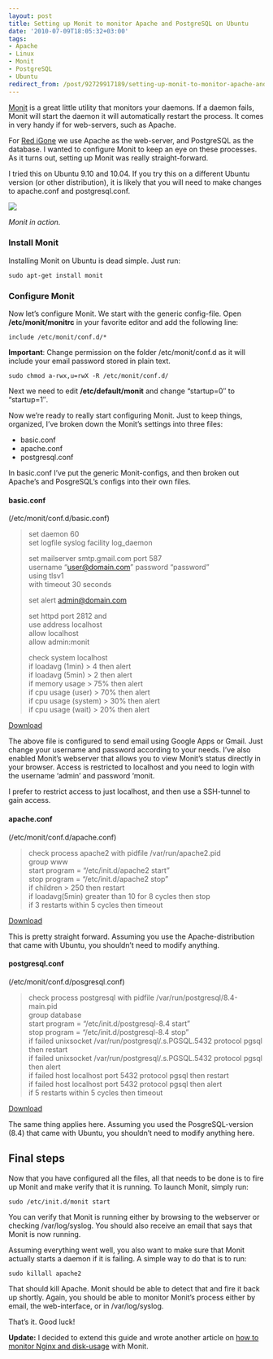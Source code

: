 ```yaml
---
layout: post
title: Setting up Monit to monitor Apache and PostgreSQL on Ubuntu
date: '2010-07-09T18:05:32+03:00'
tags:
- Apache
- Linux
- Monit
- PostgreSQL
- Ubuntu
redirect_from: /post/92729917189/setting-up-monit-to-monitor-apache-and-postgresql-on-ubu
---
```

[Monit](http://mmonit.com/monit/) is a great little utility that monitors your daemons. If a daemon fails, Monit will start the daemon it will automatically restart the process. It comes in very handy if for web-servers, such as Apache.

For [Red iGone](http://www.redigone.com) we use Apache as the web-server, and PostgreSQL as the database. I wanted to configure Monit to keep an eye on these processes. As it turns out, setting up Monit was really straight-forward.

I tried this on Ubuntu 9.10 and 10.04. If you try this on a different Ubuntu version (or other distribution), it is likely that you will need to make changes to apache.conf and postgresql.conf.

![](https://farm5.staticflickr.com/4082/4777587884_23d7aa9958_z_d.jpg)

_Monit in action._

### Install Monit

Installing Monit on Ubuntu is dead simple. Just run:

    sudo apt-get install monit

### Configure Monit

Now let’s configure Monit. We start with the generic config-file. Open **/etc/monit/monitrc** in your favorite editor and add the following line:  

    include /etc/monit/conf.d/*  

**Important**: Change permission on the folder /etc/monit/conf.d as it will include your email password stored in plain text.  

    sudo chmod a-rwx,u=rwX -R /etc/monit/conf.d/  


Next we need to edit **/etc/default/monit** and change “startup=0″ to “startup=1″.

Now we’re ready to really start configuring Monit. Just to keep things, organized, I’ve broken down the Monit’s settings into three files:

* basic.conf
* apache.conf
* postgresql.conf

In basic.conf I’ve put the generic Monit-configs, and then broken out Apache’s and PosgreSQL’s configs into their own files.

#### basic.conf

(/etc/monit/conf.d/basic.conf)

> set daemon 60  
> set logfile syslog facility log_daemon
> 
> set mailserver smtp.gmail.com port 587  
> username “user@domain.com” password “password”  
> using tlsv1  
> with timeout 30 seconds
> 
> set alert admin@domain.com
> 
> set httpd port 2812 and  
> use address localhost  
> allow localhost  
> allow admin:monit
> 
> check system localhost  
> if loadavg (1min) > 4 then alert  
> if loadavg (5min) > 2 then alert  
> if memory usage > 75% then alert  
> if cpu usage (user) > 70% then alert  
> if cpu usage (system) > 30% then alert  
> if cpu usage (wait) > 20% then alert

[Download](http://viktorpetersson.com/upload/monit/basic.conf)

The above file is configured to send email using Google Apps or Gmail. Just change your username and password according to your needs. I’ve also enabled Monit’s webserver that allows you to view Monit’s status directly in your browser. Access is restricted to localhost and you need to login with the username ‘admin’ and password ‘monit.

I prefer to restrict access to just localhost, and then use a SSH-tunnel to gain access.

#### apache.conf

(/etc/monit/conf.d/apache.conf)

> check process apache2 with pidfile /var/run/apache2.pid  
> group www  
> start program = “/etc/init.d/apache2 start”  
> stop program = “/etc/init.d/apache2 stop”  
> if children > 250 then restart  
> if loadavg(5min) greater than 10 for 8 cycles then stop  
> if 3 restarts within 5 cycles then timeout

[Download](http://viktorpetersson.com/upload/monit/apache.conf)

This is pretty straight forward. Assuming you use the Apache-distribution that came with Ubuntu, you shouldn’t need to modify anything.

#### postgresql.conf

(/etc/monit/conf.d/posgresql.conf)

> check process postgresql with pidfile /var/run/postgresql/8.4-main.pid  
> group database  
> start program = “/etc/init.d/postgresql-8.4 start”  
> stop program = “/etc/init.d/postgresql-8.4 stop”  
> if failed unixsocket /var/run/postgresql/.s.PGSQL.5432 protocol pgsql then restart  
> if failed unixsocket /var/run/postgresql/.s.PGSQL.5432 protocol pgsql then alert  
> if failed host localhost port 5432 protocol pgsql then restart  
> if failed host localhost port 5432 protocol pgsql then alert  
> if 5 restarts within 5 cycles then timeout

[Download](http://viktorpetersson.com/upload/monit/postgresql.conf)

The same thing applies here. Assuming you used the PosgreSQL-version (8.4) that came with Ubuntu, you shouldn’t need to modify anything here.

Final steps
-----------

Now that you have configured all the files, all that needs to be done is to fire up Monit and make verify that it is running. To launch Monit, simply run:  

    sudo /etc/init.d/monit start  


You can verify that Monit is running either by browsing to the webserver or checking /var/log/syslog. You should also receive an email that says that Monit is now running.

Assuming everything went well, you also want to make sure that Monit actually starts a  daemon if it is failing. A simple way to do that is to run:  

    sudo killall apache2  


That should kill Apache. Monit should be able to detect that and fire it back up shortly. Again, you should be able to monitor Monit’s process either by email, the web-interface, or in /var/log/syslog.

That’s it. Good luck!

**Update:** I decided to extend this guide and wrote another article on [how to monitor Nginx and disk-usage](http://viktorpetersson.com/2010/07/12/monitor-nginx-and-disk-usage-with-monit/) with Monit.
